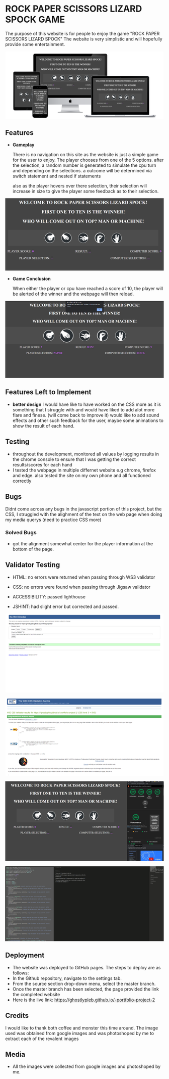 # ROCK PAPER SCISSORS LIZARD SPOCK GAME

The purpose of this website is for people to enjoy the game "ROCK PAPER SCISSORS LIZARD SPOCK" 
The website is very simplistic and will hopefully provide some entertainment.

![Responsice Mockup](assets/images/website_mockup.png)

## Features 

- __Gameplay__

  There is no navigation on this site as the website is just a simple game for the user to enjoy. The player chooses from one of the 5 options.
  after the selection, a random number is generated to simulate the cpu turn and depending on the selections. a outcome will be determined via switch statement and nested   if statements
  
  also as the player hovers over there selection, their selection will increase in size to give the player some feedback as to their selection.

![gameplay](assets/images/game_screenshot.png) 

- __Game Conclusion__

  When either the player or cpu have reached a score of 10, the player will be alerted of the winner and the webpage will then reload.

![Game Ending](assets/images/game_conclusion.png)


## Features Left to Implement

- __better design__
  I would have like to have worked on the CSS more as it is something that I struggle with and would have liked to add alot more flare and finese. (will come back to     improve it)
  would like to add sound effects and other such feedback for the user, maybe some animations to show the result of each hand.

## Testing 

- throughout the development, monitored all values by logging results in the chrome console to ensure that I was getting the correct results/scores for each hand
- I tested the webpage in multiple differnet website e.g chrome, firefox and edge. also tested the site on my own phone and all functioned correctly

## Bugs

Didnt come across any bugs in the javascript portion of this project, but the CSS, I struggled with the alighment of the text on the web page when doing my media querys (need to practice CSS more)

### Solved Bugs

- got the alignment somewhat center for the player information at the bottom of the page.


## Validator Testing 

- HTML: no errors were returned when passing through WS3 validator

- CSS: no errors were found when passing through Jigsaw validator

- ACCESSIBILITY: passed lighthouse

- JSHINT: had slight error but corrected and passed.

![test1](assets/images/html_check.png)

![test2](assets/images/css_check.png)

![test3](assets/images/lighthouse_report.png)

![test3](assets/images/js_check.png)


## Deployment

- The website was deployed to GitHub pages. The steps to deploy are as follows:
- In the Github repository, navigate to the settings tab.
- From the source section drop-down menu, select the master branch.
- Once the master branch has been selected, the page provided the link the completed website
- Here is the live link: https://ghostlypleb.github.io/-portfolio-project-2

## Credits 

I would like to thank both coffee and monster this time around.
The image used was obtained from google images and was photoshoped by me to extract each of the revalent images

## Media

- All the images were collected from google images and photoshoped by me.

